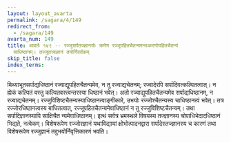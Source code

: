 ```yaml
---
layout: layout_avarta
permalink: /sagara/4/149
redirect_from:
  - /sagara/149
avarta_num: 149
title: आवर्तः १४९ -- रज्जुसर्पतज्ज्ञानयोः क्रमेण रज्जूपहितचैतन्यमन्तःकरणोपहितचैतन्यं
  चाधिष्ठानम्। तज्जुतत्त्वज्ञानं तयोर्निवर्तकम्
skip_title: false
index_terms: 
---
```


मिथ्याभूतसर्पाद्यधिष्ठानं रज्वाद्युपहितचैतन्यमेव, न तु रज्वाद्यचेतनम्; रज्वादेरपि सर्पादिवत्कल्पितत्वात्। न ह्येकं कल्पितं वस्तु कल्पितवस्त्वन्तरस्या
धिष्ठानं भवेत्। अतो रज्वाद्युपहितचैतन्यमेव सर्पाद्यधिष्ठानम्, न रज्वाद्यचेतनम्। रज्जुविशिष्टचैतन्यस्याधिष्ठानत्वाङ्गीकारे, उभयोः रज्जोश्चैतन्यस्य
चाधिष्ठानत्वं भवेत्। तत्र रज्जोरधिष्ठानत्वस्य बाधितत्वात्, रज्जूपहितचैतन्यमेवाधिष्ठानं न तु रज्जुविशिष्टचैतन्यम्। तथा सर्पादिज्ञानस्यापि साक्षिचैत
न्यमेवाधिष्ठानम्। इत्थं सर्वत्र भ्रमस्थले विषयस्य तज्ज्ञानस्य चोपाधिभेदादधिष्ठानं भिद्यते, नत्वेकम्। विशेषरूपेण रज्जोरज्ञानं यथाविद्यायां क्षोभोत्पादनद्वारा सर्पादेस्तज्ज्ञानस्य च कारणं तथा विशेषरूपेण रज्जुज्ञानं तदुभयोर्निवृत्तिकारणं भवति।
